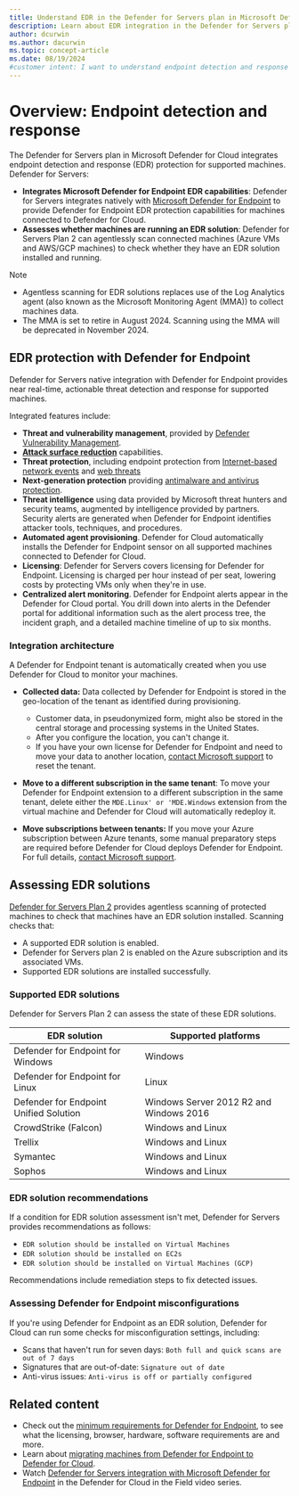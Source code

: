 ```yaml
---
title: Understand EDR in the Defender for Servers plan in Microsoft Defender for Cloud
description: Learn about EDR integration in the Defender for Servers plan in Microsoft Defender for Cloud.
author: dcurwin
ms.author: dacurwin
ms.topic: concept-article
ms.date: 08/19/2024
#customer intent: I want to understand endpoint detection and response (EDR) capabilities provided by Defender for Servers plan, and what EDR solutions are available.
---
```


# Overview: Endpoint detection and response 

The Defender for Servers plan in Microsoft Defender for Cloud integrates endpoint detection and response (EDR) protection for supported machines. Defender for Servers:

- **Integrates Microsoft Defender for Endpoint EDR capabilities**: Defender for Servers integrates natively with [Microsoft Defender for Endpoint](/defender-endpoint/microsoft-defender-endpoint) to provide Defender for Endpoint EDR protection capabilities for machines connected to Defender for Cloud.
- **Assesses whether machines are running an EDR solution**: Defender for Servers Plan 2 can agentlessly scan connected machines (Azure VMs and AWS/GCP machines) to check whether they have an EDR solution installed and running.

> [!NOTE]
> - Agentless scanning for EDR solutions replaces use of the Log Analytics agent (also known as the Microsoft Monitoring Agent (MMA)) to collect machines data.
> - The MMA is set to retire in August 2024. Scanning using the MMA will be deprecated in November 2024.



## EDR protection with Defender for Endpoint

Defender for Servers native integration with Defender for Endpoint provides near real-time, actionable threat detection and response for supported machines.

Integrated features include:

- **Threat and vulnerability management**, provided by [Defender Vulnerability Management](/defender-vulnerability-management/defender-vulnerability-management).
- **[Attack surface reduction](/defender-endpoint/attack-surface-reduction)** capabilities.
- **Threat protection**, including endpoint protection from [Internet-based network events](/defender-endpoint/network-protection) and [web threats](/defender-endpoint/web-protection-overview)
- **Next-generation protection** providing [antimalware and antivirus protection](/defender-endpoint/next-generation-protection). 
- **Threat intelligence** using data provided by Microsoft threat hunters and security teams, augmented by intelligence provided by partners. Security alerts are generated when Defender for Endpoint identifies attacker tools, techniques, and procedures.
- **Automated agent provisioning**. Defender for Cloud automatically installs the Defender for Endpoint sensor on all supported machines connected to Defender for Cloud.
- **Licensing**: Defender for Servers covers licensing for Defender for Endpoint. Licensing is charged per hour instead of per seat, lowering costs by protecting VMs only when they're in use.
- **Centralized alert monitoring**. Defender for Endpoint alerts appear in the Defender for Cloud portal. You drill down into alerts in the Defender portal for additional information such as the alert process tree, the incident graph, and a detailed machine timeline of up to six months.

### Integration architecture

A Defender for Endpoint tenant is automatically created when you use Defender for Cloud to monitor your machines.

- **Collected data:** Data collected by Defender for Endpoint is stored in the geo-location of the tenant as identified during provisioning.

    - Customer data, in pseudonymized form, might also be stored in the central storage and processing systems in the United States.
    - After you configure the location, you can't change it.
    - If you have your own license for Defender for Endpoint and need to move your data to another location, [contact Microsoft support](https://portal.azure.com/#blade/Microsoft_Azure_Support/HelpAndSupportBlade/overview) to reset the tenant.
- **Move to a different subscription in the same tenant**: To move your Defender for Endpoint extension to a different subscription in the same tenant, delete either the `MDE.Linux' or 'MDE.Windows` extension from the virtual machine and Defender for Cloud will automatically redeploy it.
- **Move subscriptions between tenants:** If you move your Azure subscription between Azure tenants, some manual preparatory steps are required before Defender for Cloud deploys Defender for Endpoint. For full details, [contact Microsoft support](https://portal.azure.com/#blade/Microsoft_Azure_Support/HelpAndSupportBlade/overview).



## Assessing EDR solutions

[Defender for Servers Plan 2](defender-for-servers-overview.md) provides agentless scanning of protected machines to check that machines have an EDR solution installed. Scanning checks that:

- A supported EDR solution is enabled.
- Defender for Servers plan 2 is enabled on the Azure subscription and its associated VMs.
- Supported EDR solutions are installed successfully.

### Supported EDR solutions

Defender for Servers Plan 2 can assess the state of these EDR solutions.

| EDR solution | Supported platforms |
|--|--|
| Defender for Endpoint for Windows | Windows |
| Defender for Endpoint for Linux  | Linux |
| Defender for Endpoint Unified Solution  | Windows Server 2012 R2 and Windows 2016 |
| CrowdStrike (Falcon) | Windows and Linux |
| Trellix | Windows and Linux |
| Symantec | Windows and Linux |
| Sophos |  Windows and Linux | 

### EDR solution recommendations

If a condition for EDR solution assessment isn't met, Defender for Servers provides recommendations as follows:

- `EDR solution should be installed on Virtual Machines`
- `EDR solution should be installed on EC2s`
- `EDR solution should be installed on Virtual Machines (GCP)`

Recommendations include remediation steps to fix detected issues.

### Assessing Defender for Endpoint misconfigurations

If you're using Defender for Endpoint as an EDR solution, Defender for Cloud can run some checks for misconfiguration settings, including:

- Scans that haven't run for seven days: `Both full and quick scans are out of 7 days`
- Signatures that are out-of-date: `Signature out of date`
- Anti-virus issues: `Anti-virus is off or partially configured`

## Related content

- Check out the [minimum requirements for Defender for Endpoint](/defender-endpoint/minimum-requirements), to see what the licensing, browser, hardware, software requirements are and more.
- Learn about [migrating machines from Defender for Endpoint to Defender for Cloud](/microsoft-365/security/defender-endpoint/migrating-mde-server-to-cloud).
- Watch [Defender for Servers integration with Microsoft Defender for Endpoint](episode-sixteen.md) in the Defender for Cloud in the Field video series.
